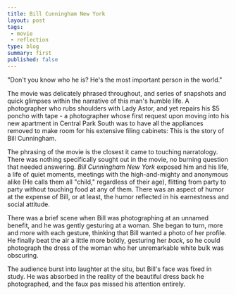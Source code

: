 ```yaml
---
title: Bill Cunningham New York
layout: post
tags:
 - movie
 - reflection
type: blog
summary: first
published: false
---
```


"Don't you know who he is? He's the most important person in the world."

The movie was delicately phrased throughout, and series of snapshots and quick glimpses within the narrative of this man's humble life. A photographer who rubs shoulders with Lady Astor, and yet repairs his $5 poncho with tape - a photographer whose first request upon moving into his new apartment in Central Park South was to have all the appliances removed to make room for his extensive filing cabinets: This is the story of Bill Cunningham. 

The phrasing of the movie is the closest it came to touching narratology. There was nothing specifically sought out in the movie, no burning question that needed answering. *Bill Cunningham New York* exposed him and his life, a life of quiet moments, meetings with the high-and-mighty and anonymous alike (He calls them all "child," regardless of their age), flitting from party to party without touching food at any of them.  There was an aspect of humor at the expense of Bill, or at least, the humor reflected in his earnestness and social attitude. 

There was a brief scene when Bill was photographing at an unnamed benefit, and he was gently gesturing at a woman. She began to turn, more and more with each gesture, thinking that Bill wanted a photo of her profile. He finally beat the air a little more boldly, gesturing her _back_, so he could photograph the dress of the woman who her unremarkable white bulk was obscuring.

The audience burst into laughter at the situ, but Bill's face was fixed in study. He was absorbed in the reality of the beautiful dress back he photographed, and the faux pas missed his attention entirely.

